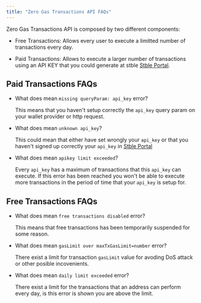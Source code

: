 ```yaml
---
title: "Zero Gas Transactions API FAQs"
---
```


Zero Gas Transactions API is composed by two different components:

- Free Transactions: Allows every user to execute a limitted number of transactions every day.

- Paid Transactions: Allows to execute a larger number of transactions using an API KEY that you could generate at stble [Stble Portal](portal.stble.io).

## Paid Transactions FAQs

- What does mean `missing queryParam: api_key` error?

  This means that you haven't setup correctly the `api_key` query param on your wallet provider or http request.

- What does mean `unknown api_key`?

  This could mean that either have set wrongly your `api_key` or that you haven't signed up correctly your `api_key` in [Stble Portal](portal.stble.io)

- What does mean `apikey limit exceeded`?

  Every `api_key` has a maximum of transactions that this `api_key` can execute. If this error has been reached you won't be able to execute more transactions in the period of time that your `api_key` is setup for.

## Free Transactions FAQs

- What does mean `free transactions disabled` error?

  This means that free transactions has been temporarily suspended for some reason.

- What does mean `gasLimit over maxTxGasLimit=number` error?

  There exist a limit for transaction `gasLimit` value for avoding DoS attack or other posible incovenients.

- What does mean `daily limit exceeded` error?

  There exist a limit for the transactions that an address can perform every day, is this error is shown you are above the limit.

